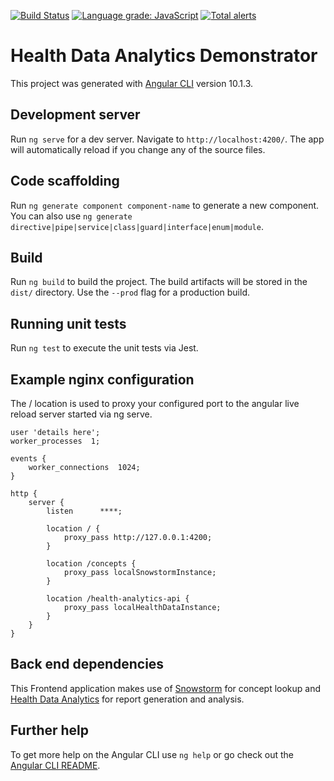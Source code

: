 [![Build Status](https://travis-ci.org/IHTSDO/health-data-analytics-ui.svg?branch=develop)](https://travis-ci.org/IHTSDO/health-data-analytics-ui)
[![Language grade: JavaScript](https://img.shields.io/lgtm/grade/javascript/g/IHTSDO/health-data-analytics-ui.svg?logo=lgtm&logoWidth=18)](https://lgtm.com/projects/g/IHTSDO/health-data-analytics-ui/context:javascript)
[![Total alerts](https://img.shields.io/lgtm/alerts/g/IHTSDO/health-data-analytics-ui.svg?logo=lgtm&logoWidth=18)](https://lgtm.com/projects/g/IHTSDO/health-data-analytics-ui/alerts/)

# Health Data Analytics Demonstrator

This project was generated with [Angular CLI](https://github.com/angular/angular-cli) version 10.1.3.

## Development server

Run `ng serve` for a dev server. Navigate to `http://localhost:4200/`. The app will automatically reload if you change any of the source files.

## Code scaffolding

Run `ng generate component component-name` to generate a new component. You can also use `ng generate directive|pipe|service|class|guard|interface|enum|module`.

## Build

Run `ng build` to build the project. The build artifacts will be stored in the `dist/` directory. Use the `--prod` flag for a production build.

## Running unit tests

Run `ng test` to execute the unit tests via Jest.

## Example nginx configuration

The / location is used to proxy your configured port to the angular live reload server started via ng serve. 

```
user 'details here';
worker_processes  1;

events {
    worker_connections  1024;
}
 
http {
    server {
        listen      ****;

        location / {
            proxy_pass http://127.0.0.1:4200;
        }
        
        location /concepts {
            proxy_pass localSnowstormInstance;
        }
        
        location /health-analytics-api {
            proxy_pass localHealthDataInstance;
        }
    }	
}

```

## Back end dependencies 

This Frontend application makes use of [Snowstorm](https://github.com/IHTSDO/snowstorm) for concept lookup and [Health Data Analytics](https://github.com/IHTSDO/health-data-analytics) for report generation and analysis.

## Further help

To get more help on the Angular CLI use `ng help` or go check out the [Angular CLI README](https://github.com/angular/angular-cli/blob/master/README.md).
